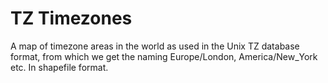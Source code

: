 # TZ Timezones

A map of timezone areas in the world as used in the Unix TZ database format, from which we get the naming Europe/London, America/New_York etc. In shapefile format.

